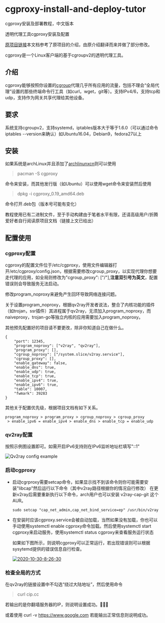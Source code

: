 # cgproxy-install-and-deploy-tutor

cgproxy安装及部署教程，中文版本

透明代理工具cgproxy安装及配置

[原项目链接](https://github.com/springzfx/cgproxy)本文档参考了原项目的介绍，由原介绍翻译而来并做了部分修改。

cgproxy是一个Linux客户端的基于cgroupv2的透明代理工具。

 ## 介绍

 cgproxy能够按照你设置的[cgroup](https://en.wikipedia.org/wiki/Cgroups)代理几乎所有应用的流量，包括不理会“全局代理”设置的那些终端命令行工具（如curl，wget，git等）。支持IPv4/6，支持tcp和udp，支持作为网关共享代理给其他设备。

 ## 要求

 系统支持cgroupv2，支持systemd，iptables版本大于等于1.6.0（可以通过命令 iptables --version来确认）如Ubuntu16.04，Debian9，fedora27以上

 ## 安装

 如果系统是archLinux并且添加了[archlinunxcn](https://www.archlinuxcn.org/archlinux-cn-repo-and-mirror/)则可以使用

>  pacman -S cgproxy

  命令来安装，而其他发行版（如Ubuntu）可以使用wget命令来安装然后使用

>  dpkg -i cgproxy_0.19_amd64.deb

 命令打开.deb包（版本号可能有变化）

 教程使用已有二进制文件，至于手动构建由于笔者水平有限，还请高级用户/折腾爱好者自行阅读原项目文档（链接上文已给出）

 ## 配置使用

  ### cgproxy配置
 
  cgproxy的配置文件位于/etc/cgproxy，使用文件编辑器打开/etc/cgproxy/config.json，根据需要修改cgroup_proxy，以实现代理你想要走代理的应用，如全局则修改为"cgroup_proxy": ["/"],**注意双引号为英文**，配置错误则会导致服务无法启动。
 
  修改program_noproxy来避免产生回环导致网络连接问题。
 
  关于设置program_noproxy，根据qv2ray开发者说法，整合了内核功能的插件（如trojan，ssr插件）其进程属于qv2ray，无须加入program_noproxy，而naiveproxy，trojan-go等独立内核的应用需要加入program_noproxy。
 
  其他预先配置好的项目请不要更改，除非你知道自己在做什么。
 
   ```
   {
       "port": 12345,
       "program_noproxy": ["v2ray", "qv2ray"],
       "program_proxy": [],
       "cgroup_noproxy": ["/system.slice/v2ray.service"],
       "cgroup_proxy": [],
       "enable_gateway": false,
       "enable_dns": true,
       "enable_udp": true,
       "enable_tcp": true,
       "enable_ipv4": true,
       "enable_ipv6": true,
       "table": 10007,
       "fwmark": 39283
   }                                            
   ```
 
  其他关于配置优先级，根据项目文档有如下关系。

   ```
   program_noproxy > program_proxy > cgroup_noproxy > cgroup_proxy
    > enable_ipv6 = enable_ipv4 > enable_dns > enable_tcp = enable_udp
   ```
 
  ### qv2ray配置 
 
  按照示例图设置即可。如需开启IPv6支持则在IPv6监听地址栏填写"::1"
 
  ![Qv2ray config example](https://camo.githubusercontent.com/7a218e70c254588b5df1ea52e9109b1b530f9b5d/68747470733a2f2f692e6c6f6c692e6e65742f323032302f30382f31372f5036793553664c6f5577476a61784d2e706e67)

 ### 启动cgproxy

  + 启动cgrproxy需要setcap命令，如果显示找不到该命令则你可能需要安装"libcap"然后运行以下命令（其中v2ray路径根据你的情况自行修改）
    在更新v2ray后需要重新执行以下命令，arch用户也可以安装 v2ray-cap-git 这个 AUR。

 
    ```
    sudo setcap "cap_net_admin,cap_net_bind_service=ep" /usr/bin/v2ray
    ```
 
  + 在安装时应该cgproxy.service会被自动加载，当然如果没有加载，你也可以手动使用systemctl enable cgproxy命令加载。然后使用systemctl start cgproxy来启动服务，使用systemctl status cgproxy来查看服务运行状态
 
    如果如下图所示，则说明cgproxy可以正常运行，若出现错误则可以根据sysytemd提供的错误信息自行检查。
 
    <a href="https://ibb.co/QMpY5hy"><img src="https://i.ibb.co/qp7mZhT/2020-10-30-8-26-30.png" alt="2020-10-30-8-26-30" border="0"></a>

    

  ### 检查全局的方式
 
  在qv2ray的链接设置中不勾选“绕过大陆地址”，然后使用命令
 
 > curl cip.cc
 
  若输出的是你翻墙服务器的IP，则说明设置成功。🎉🎉🎉
 
  或着使用 curl -v https://www.google.com 若能输出正常信息则说明成功。
 
  

​       



